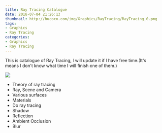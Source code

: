 ```yaml
---
title: Ray Tracing Catalogue
date: 2018-07-04 21:26:13
thumbnail: http://hucoco.com/img/Graphics/RayTracing/RayTracing_0.png
tags: 
- Graphics
- Ray Tracing
categories:
- Graphics
- Ray Tracing
---
```


This is catalogue of Ray Tracing, I will update it if I have free time.(It's means I don't know what time I will finish one of them.)
 
![](http://hucoco.com/img/Graphics/RayTracing/RayTracing_0.png)

* Theory of ray tracing
* Ray, Scene and Camera
* Various surfaces
* Materials
* Do ray tracing
* Shadow
* Reflection
* Ambient Occlusion
* Blur